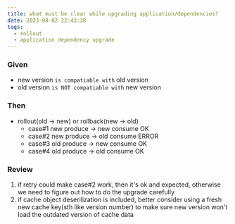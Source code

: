```yaml
---
title: what must be clear while upgrading application/dependencies?
date: 2023-08-02 22:43:38
tags:
  - rollout
  - application dependency upgrade
---
```



### Given

- new version `is compatiable with`     old version
- old version `is NOT compatiable with` new version

### Then

- rollout(old -> new) or rollback(new -> old)
    - case#1 new produce -> new consume OK
    - case#2 new produce -> old consume ERROR
    - case#3 old produce -> new consume OK
    - case#4 old produce -> old consume OK

### Review

1. if retry could make case#2 work, then it's ok and expected, otherwise we need to figure out how to do the upgrade carefully
2. if cache object deserilization is included, better consider using a fresh new cache key(sth like version number) to make sure new version won't load the outdated version of cache data

